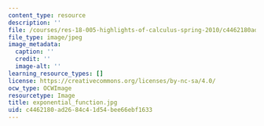 ```yaml
---
content_type: resource
description: ''
file: /courses/res-18-005-highlights-of-calculus-spring-2010/c4462180ad2684c41d54bee66ebf1633_exponential_function.jpg
file_type: image/jpeg
image_metadata:
  caption: ''
  credit: ''
  image-alt: ''
learning_resource_types: []
license: https://creativecommons.org/licenses/by-nc-sa/4.0/
ocw_type: OCWImage
resourcetype: Image
title: exponential_function.jpg
uid: c4462180-ad26-84c4-1d54-bee66ebf1633
---
```

